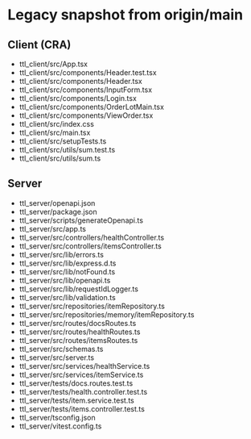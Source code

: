 # Legacy snapshot from origin/main

## Client (CRA)
- ttl_client/src/App.tsx
- ttl_client/src/components/Header.test.tsx
- ttl_client/src/components/Header.tsx
- ttl_client/src/components/InputForm.tsx
- ttl_client/src/components/Login.tsx
- ttl_client/src/components/OrderLotMain.tsx
- ttl_client/src/components/ViewOrder.tsx
- ttl_client/src/index.css
- ttl_client/src/main.tsx
- ttl_client/src/setupTests.ts
- ttl_client/src/utils/sum.test.ts
- ttl_client/src/utils/sum.ts

## Server
- ttl_server/openapi.json
- ttl_server/package.json
- ttl_server/scripts/generateOpenapi.ts
- ttl_server/src/app.ts
- ttl_server/src/controllers/healthController.ts
- ttl_server/src/controllers/itemsController.ts
- ttl_server/src/lib/errors.ts
- ttl_server/src/lib/express.d.ts
- ttl_server/src/lib/notFound.ts
- ttl_server/src/lib/openapi.ts
- ttl_server/src/lib/requestIdLogger.ts
- ttl_server/src/lib/validation.ts
- ttl_server/src/repositories/itemRepository.ts
- ttl_server/src/repositories/memory/itemRepository.ts
- ttl_server/src/routes/docsRoutes.ts
- ttl_server/src/routes/healthRoutes.ts
- ttl_server/src/routes/itemsRoutes.ts
- ttl_server/src/schemas.ts
- ttl_server/src/server.ts
- ttl_server/src/services/healthService.ts
- ttl_server/src/services/itemService.ts
- ttl_server/tests/docs.routes.test.ts
- ttl_server/tests/health.controller.test.ts
- ttl_server/tests/item.service.test.ts
- ttl_server/tests/items.controller.test.ts
- ttl_server/tsconfig.json
- ttl_server/vitest.config.ts
